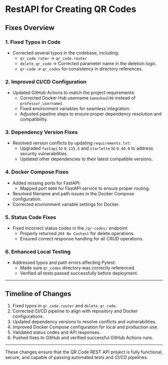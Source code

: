 # RestAPI for Creating QR Codes

## Fixes Overview

### 1. **Fixed Typos in Code**
- Corrected several typos in the codebase, including:
  - `qr_code.ruter` -> `qr_code.router`
  - `delete_qr_code` -> Corrected parameter name in the deletion logic.
  - `qr-code` -> `qr_codes` for consistency in directory references.

### 2. **Improved CI/CD Configuration**
- Updated GitHub Actions to match the project requirements:
  - Corrected Docker Hub username (`amashaal99` instead of `professor_username`).
  - Fixed environment variables for seamless integration.
  - Adjusted pipeline steps to ensure proper dependency resolution and compatibility.

### 3. **Dependency Version Fixes**
- Resolved version conflicts by updating `requirements.txt`:
  - Upgraded `fastapi` to `0.115.5` and `starlette` to `0.40.0` to address security vulnerabilities.
  - Updated other dependencies to their latest compatible versions.

### 4. **Docker Compose Fixes**
- Added missing ports for FastAPI:
  - Mapped port `8000` for FastAPI service to ensure proper routing.
- Resolved filename and path issues in the Docker Compose configuration.
- Corrected environment variable settings for Docker.

### 5. **Status Code Fixes**
- Fixed incorrect status codes in the `/qr-codes/` endpoint:
  - Properly returned `204 No Content` for delete operations.
  - Ensured correct response handling for all CRUD operations.

### 6. **Enhanced Local Testing**
- Addressed typos and path errors affecting Pytest:
  - Made sure `qr_codes` directory was correctly referenced.
  - Verified all tests passed successfully before deployment.

---

## Timeline of Changes

1. Fixed typos in `qr_code.router` and `delete_qr_code`.
2. Corrected CI/CD pipeline to align with repository and Docker configurations.
3. Updated dependency versions to resolve conflicts and vulnerabilities.
4. Improved Docker Compose configuration for local and production use.
5. Validated status codes and API responses.
6. Pushed fixes to GitHub and verified successful GitHub Actions runs.

---

These changes ensure that the QR Code REST API project is fully functional, secure, and capable of passing automated tests and CI/CD pipelines.